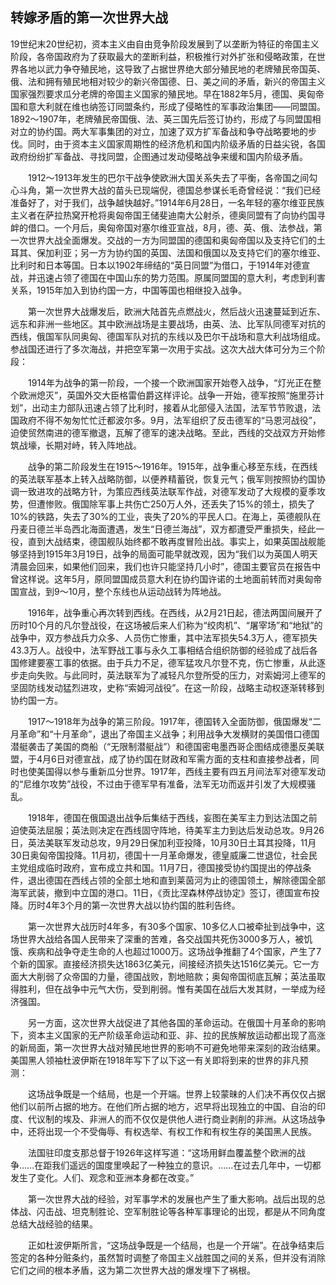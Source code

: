 ## 转嫁矛盾的第一次世界大战

19世纪末20世纪初，资本主义由自由竞争阶段发展到了以垄断为特征的帝国主义阶段，各帝国政府为了获取最大的垄断利益，积极推行对外扩张和侵略政策，在世界各地以武力争夺殖民地，这导致了占据世界绝大部分殖民地的老牌殖民帝国英、俄、法和拥有殖民地相对较少的新兴帝国德、日、美之间的矛盾，新兴的帝国主义国家强烈要求瓜分老牌的帝国主义国家的殖民地。早在1882年5月，德国、奥匈帝国和意大利就在维也纳签订同盟条约，形成了侵略性的军事政治集团——同盟国。1892～1907年，老牌殖民帝国俄、法、英三国先后签订协约，形成了与同盟国相对立的协约国。两大军事集团的对立，加速了双方扩军备战和争夺战略要地的步伐。同时，由于资本主义国家周期性的经济危机和国内阶级矛盾的日益尖锐，各国政府纷纷扩军备战、寻找同盟，企图通过发动侵略战争来缓和国内阶级矛盾。

　　1912～1913年发生的巴尔干战争使欧洲大国关系失去了平衡，各帝国之间勾心斗角，第一次世界大战的苗头已现端倪，德国总参谋长毛奇曾经说：“我们已经准备好了，对于我们，战争越快越好。”1914年6月28日，一名年轻的塞尔维亚民族主义者在萨拉热窝开枪将奥匈帝国王储斐迪南大公射杀，德奥同盟有了向协约国寻衅的借口。一个月后，奥匈帝国对塞尔维亚宣战，8月，德、英、俄、法参战，第一次世界大战全面爆发。交战的一方为同盟国的德国和奥匈帝国以及支持它们的土耳其、保加利亚；另一方为协约国的英国、法国和俄国以及支持它们的塞尔维亚、比利时和日本等国。日本以1902年缔结的“英日同盟”为借口，于1914年对德宣战，并迅速占领了德国在中国山东的势力范围。原属同盟国的意大利，考虑到利害关系，1915年加入到协约国一方，中国等国也相继投入战争。

　　第一次世界大战爆发后，欧洲大陆首先点燃战火，然后战火迅速蔓延到近东、远东和非洲一些地区。其中欧洲战场是主要战场，由英、法、比军队同德军对抗的西线，俄国军队同奥匈、德国军队对抗的东线以及巴尔干战场和意大利战场组成。参战国还进行了多次海战，并把空军第一次用于实战。这次大战大体可分为三个阶段：

　　1914年为战争的第一阶段，一个接一个欧洲国家开始卷入战争，“灯光正在整个欧洲熄灭”，英国外交大臣格雷伯爵这样评论。战争一开始，德军按照“施里芬计划”，出动主力部队迅速占领了比利时，接着从北部侵入法国，法军节节败退，法国政府不得不匆匆忙忙迁都波尔多。9月，法军组织了反击德军的“马恩河战役”，迫使贸然南进的德军撤退，瓦解了德军的速决战略。至此，西线的交战双方开始修筑战壕，长期对峙，转入阵地战。

　　战争的第二阶段发生在1915～1916年。1915年，战争重心移至东线，在西线的英法联军基本上转入战略防御，以便养精蓄锐，恢复元气；俄军则按照协约国协调一致进攻的战略方针，为策应西线英法联军作战，对德军发动了大规模的夏季攻势，但遭惨败。俄国除军事上共伤亡250万人外，还丢失了15%的领土，损失了10%的铁路，失去了30%的工业，丧失了20%的平民人口。在海上，英德舰队在丹麦日德兰半岛西北海面遭遇，发生“日德兰海战”，双方都遭受严重损失，经此一役，直到大战结束，德国舰队始终都不敢再度冒险出战。事实上，如果英国战舰能够坚持到1915年3月19日，战争的局面可能早就改观，因为“我们以为英国人明天清晨会回来，如果他们回来，我们也许只能坚持几小时”，德国主要官员在报告中曾这样说。这年5月，原同盟国成员意大利在协约国许诺的土地面前转而对奥匈帝国宣战，到9～10月，整个东线也从运动战转为阵地战。

　　1916年，战争重心再次转到西线。在西线，从2月21日起，德法两国间展开了历时10个月的凡尔登战役，在这场被后来人们称为“绞肉机”、“屠宰场”和“地狱”的战争中，双方参战兵力众多、人员伤亡惨重，其中法军损失54.3万人，德军损失43.3万人。战役中，法军野战工事与永久工事相结合组织防御的经验成了战后各国修建要塞工事的依据。由于兵力不足，德军猛攻凡尔登不克，伤亡惨重，从此逐步走向失败。与此同时，英法联军为了减轻凡尔登所受的压力，对索姆河上德军的坚固防线发动猛烈进攻，史称“索姆河战役”。在这一阶段，战略主动权逐渐转移到协约国一方。

　　1917～1918年为战争的第三阶段。1917年，德国转入全面防御，俄国爆发“二月革命”和“十月革命”，退出了帝国主义战争；利用战争大发横财的美国借口德国潜艇袭击了美国的商船（“无限制潜艇战”）和德国密电墨西哥企图结成德墨反美联盟，于4月6日对德宣战，成了协约国在财政和军需方面的支柱和直接参战者，同时也使美国得以参与重新瓜分世界。1917年，西线主要有四五月间法军对德军发动的“尼维尔攻势”战役，不过由于德军早有准备，法军无功而返并引发了大规模骚乱。

　　1918年，德国在俄国退出战争后集结于西线，妄图在美军主力到达法国之前迫使英法屈服；英法则决定在西线固守阵地，待美军主力到达后发动总攻。9月26日，英法美联军发动总攻，9月29日保加利亚投降，10月30日土耳其投降，11月30日奥匈帝国投降。11月初，德国十一月革命爆发，德皇威廉二世退位，社会民主党组成临时政府，宣布成立共和国。11月7日，德国接受协约国提出的停战条件，退出德国在西线占领的全部土地和直到莱茵河为止的德国领土，解除德国全部海军武装，撤到中立国的港口。11日，《贡比涅森林停战协定》签订，德国宣布投降。历时4年3个月的第一次世界大战以协约国的胜利告终。

　　第一次世界大战历时4年多，有30多个国家、10多亿人口被牵扯到战争中，这场世界大战给各国人民带来了深重的苦难，各交战国共死伤3000多万人，被饥饿、疾病和战争夺走生命的人也超过1000万。这场战争推翻了4个国家，产生了7个新的国家。直接经济损失达1863亿美元，间接经济损失达1516亿美元。它一方面大大削弱了众帝国的力量，德国战败，割地赔款；奥匈帝国彻底瓦解；英法虽取得胜利，但在战争中元气大伤，受到削弱。惟有美国在战后大发其财，一举成为经济强国。

　　另一方面，这次世界大战促进了其他各国的革命运动。在俄国十月革命的影响下，资本主义国家的无产阶级革命运动和亚、非、拉的民族解放运动都出现了高涨的新局面，第一次世界大战对殖民地世界的影响不可避免地带来深刻的政治结果。美国黑人领袖杜波伊斯在1918年写下了以下这一有关即将到来的世界的非凡预测：

　　这场战争既是一个结局，也是一个开端。世界上较蒙昧的人们决不再仅仅占据他们以前所占据的地方。在他们所占据的地方，迟早将出现独立的中国、自治的印度、代议制的埃及、非洲人的而不仅仅是供他人进行商业剥削的非洲。从这场战争中，还将出现一个不受侮辱、有权选举、有权工作和有权生存的美国黑人民族。

　　法国驻印度支那总督于1926年这样写道：“这场用鲜血覆盖整个欧洲的战争……在距我们遥远的国度里唤起了一种独立的意识。……在过去几年中，一切都发生了变化。人们、观念和亚洲本身都在改变。”

　　第一次世界大战的经验，对军事学术的发展也产生了重大影响。战后出现的总体战、闪击战、坦克制胜论、空军制胜论等各种军事理论的出现，都是从不同角度总结大战经验的结果。

　　正如杜波伊斯所言，“这场战争既是一个结局，也是一个开端”。在战争结束后签定的各种分赃条约，虽然暂时调整了帝国主义战胜国之间的关系，但并没有消除它们之间的根本矛盾，这为第二次世界大战的爆发埋下了祸根。
